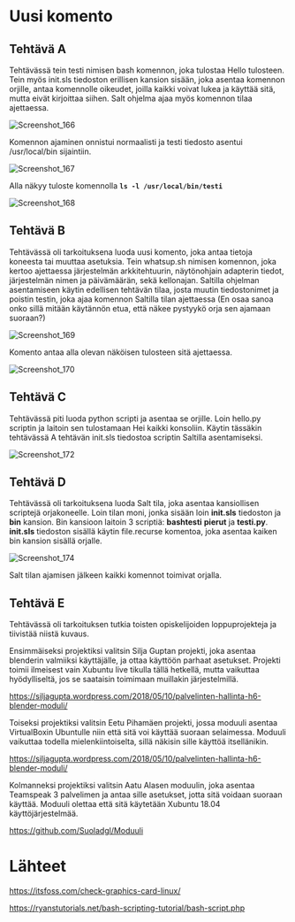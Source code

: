 <h1> Uusi komento </h1>

<h2> Tehtävä A </h2>

Tehtävässä tein testi nimisen bash komennon, joka tulostaa Hello tulosteen. Tein myös init.sls tiedoston erillisen kansion sisään, joka asentaa komennon orjille, antaa komennolle oikeudet, joilla kaikki voivat lukea ja käyttää sitä, mutta eivät kirjoittaa siihen. Salt ohjelma ajaa myös komennon tilaa ajettaessa.

![Screenshot_166](https://user-images.githubusercontent.com/82207948/117572702-bcb1e180-b0dc-11eb-9ab0-d74144c324ea.png)

Komennon ajaminen onnistui normaalisti ja testi tiedosto asentui /usr/local/bin sijaintiin.

![Screenshot_167](https://user-images.githubusercontent.com/82207948/117572747-ebc85300-b0dc-11eb-869b-2b6fb543e39f.png)

Alla näkyy tuloste komennolla **``ls -l /usr/local/bin/testi``**

![Screenshot_168](https://user-images.githubusercontent.com/82207948/117572854-85900000-b0dd-11eb-8207-59b95e223ec4.png)

<h2> Tehtävä B </h2>

Tehtävässä oli tarkoituksena luoda uusi komento, joka antaa tietoja koneesta tai muuttaa asetuksia. Tein whatsup.sh nimisen komennon, joka kertoo ajettaessa järjestelmän arkkitehtuurin, näytönohjain adapterin tiedot, järjestelmän nimen ja päivämäärän, sekä kellonajan. Saltilla ohjelman asentamiseen käytin edellisen tehtävän tilaa, josta muutin tiedostonimet ja poistin testin, joka ajaa komennon Saltilla tilan ajettaessa (En osaa sanoa onko sillä mitään käytännön etua, että näkee pystyykö orja sen ajamaan suoraan?)

![Screenshot_169](https://user-images.githubusercontent.com/82207948/117575528-ebcf4f80-b0ea-11eb-880b-3a25b69e67d0.png)

Komento antaa alla olevan näköisen tulosteen sitä ajettaessa.

![Screenshot_170](https://user-images.githubusercontent.com/82207948/117575607-410b6100-b0eb-11eb-96df-39f45639647f.png)

<h2> Tehtävä C </h2>

Tehtävässä piti luoda python scripti ja asentaa se orjille. Loin hello.py scriptin ja laitoin sen tulostamaan Hei kaikki konsoliin. Käytin tässäkin tehtävässä A tehtävän init.sls tiedostoa scriptin Saltilla asentamiseksi. 

![Screenshot_172](https://user-images.githubusercontent.com/82207948/117576010-d824e880-b0ec-11eb-9d99-6a24eaacc828.png)

<h2> Tehtävä D </h2>

Tehtävässä oli tarkoituksena luoda Salt tila, joka asentaa kansiollisen scriptejä orjakoneelle. Loin tilan moni, jonka sisään loin **init.sls** tiedoston ja **bin** kansion. Bin kansioon laitoin 3 scriptiä: **bashtesti** **pierut** ja **testi.py**. **init.sls** tiedoston sisällä käytin file.recurse komentoa, joka asentaa kaiken bin kansion sisällä orjalle.

![Screenshot_174](https://user-images.githubusercontent.com/82207948/117576431-a745b300-b0ee-11eb-9044-36308f2c27c0.png)

Salt tilan ajamisen jälkeen kaikki komennot toimivat orjalla. 

<h2> Tehtävä E </h2>

Tehtävässä oli tarkoituksen tutkia toisten opiskelijoiden loppuprojekteja ja tiivistää niistä kuvaus.

Ensimmäiseksi projektiksi valitsin Silja Guptan projekti, joka asentaa blenderin valmiiksi käyttäjälle, ja ottaa käyttöön parhaat asetukset. Projekti toimii ilmeisest vain Xubuntu live tikulla tällä hetkellä, mutta vaikuttaa hyödylliseltä, jos se saataisin toimimaan muillakin järjestelmillä.

https://siljagupta.wordpress.com/2018/05/10/palvelinten-hallinta-h6-blender-moduli/

Toiseksi projektiksi valitsin Eetu Pihamäen projekti, jossa moduuli asentaa VirtualBoxin Ubuntulle niin että sitä voi käyttää suoraan selaimessa. Moduuli vaikuttaa todella mielenkiintoiselta, sillä näkisin sille käyttöä itsellänikin. 

https://siljagupta.wordpress.com/2018/05/10/palvelinten-hallinta-h6-blender-moduli/

Kolmanneksi projektiksi valitsin Aatu Alasen moduulin, joka asentaa Teamspeak 3 palvelimen ja antaa sille asetukset, jotta sitä voidaan suoraan käyttää. Moduuli olettaa että sitä käytetään Xubuntu 18.04 käyttöjärjestelmää. 

https://github.com/Suoladgl/Moduuli


<h1> Lähteet </h1>

https://itsfoss.com/check-graphics-card-linux/

https://ryanstutorials.net/bash-scripting-tutorial/bash-script.php
